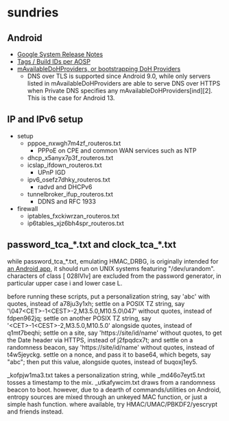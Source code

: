 sundries
=========================================
Android
-----------------------------------------
+ [Google System Release Notes](https://support.google.com/product-documentation/answer/14343500)
+ [Tags / Build IDs per AOSP](https://source.android.com/docs/setup/reference/build-numbers)
+ [mAvailableDoHProviders, or bootstrapping DoH Providers](https://android.googlesource.com/platform/packages/modules/DnsResolver/+/refs/tags/android-14.0.0_r21/PrivateDnsConfiguration.h#250)
  + DNS over TLS is supported since Android 9.0, while only servers listed in mAvailableDoHProviders are able to serve DNS over HTTPS when Private DNS specifies any mAvailableDoHProviders\[ind\]\[2\]. This is the case for Android 13.

IP and IPv6 setup
-----------------------------------------
+ setup
  + pppoe_nxwgh7m4zf_routeros.txt
    + PPPoE on CPE and common WAN services such as NTP
  + dhcp_x5anyx7p3f_routeros.txt
  + icslap_ifdown_routeros.txt
    + UPnP IGD
  + ipv6_osefz7dhky_routeros.txt
    + radvd and DHCPv6
  + tunnelbroker_ifup_routeros.txt
    + DDNS and RFC 1933
+ firewall
  + iptables_fxckiwrzan_routeros.txt
  + ip6tables_xjz6bh4spr_routeros.txt

password_tca_\*.txt and clock_tca_\*.txt
-----------------------------------------
while password_tca_\*.txt, emulating HMAC_DRBG, is originally intended for
[an Android app](https://github.com/chrisgch/tca),
it should run on UNIX systems featuring "/dev/urandom".
characters of class \[ 028IVlv\] are excluded
from the password generator, in particular upper case i and lower case L.

before running these scripts,
put a personalization string, say 'abc' with quotes,
instead of a78ju3y1xh;
settle on a POSIX TZ string, say '\\047\<CET\>-1\<CEST\>-2,M3.5.0,M10.5.0\\047'
without quotes, instead of fdpen962jq;
settle on another POSIX TZ string, say '\<CET\>-1\<CEST\>-2,M3.5.0,M10.5.0'
alongside quotes, instead of q1mt7beqhi;
settle on a site, say 'https://site/id/name' without quotes,
to get the Date header via HTTPS, instead of j2fpqdcx7t; and
settle on a randomness beacon, say 'https://site/id/name' without quotes,
instead of t4w5jeyckg. settle on a nonce, and pass it to base64, which begets,
say "abc"; then put this value, alongside quotes, instead of buqoxj1ey5.

_kofpjw1ma3.txt takes a personalization string, while _md46o7eyt5.txt tosses a
timestamp to the mix. _utkafywcim.txt draws from a randomness beacon to boot.
however, due to a dearth of commands/utilities on Android, entropy sources are
mixed through an unkeyed MAC function, or just a simple hash function.
where available, try HMAC/UMAC/PBKDF2/yescrypt and friends instead.
